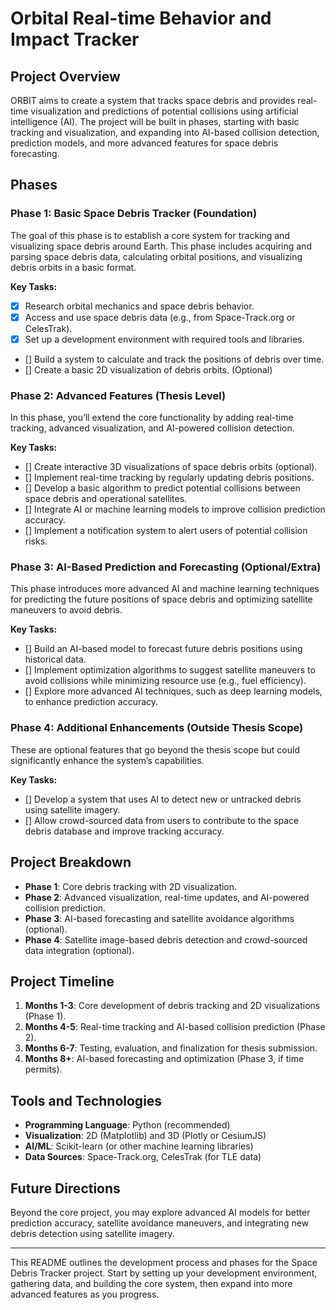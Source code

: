 # Orbital Real-time Behavior and Impact Tracker

## Project Overview

ORBIT aims to create a system that tracks space debris and provides real-time visualization and predictions of potential collisions using artificial intelligence (AI). The project will be built in phases, starting with basic tracking and visualization, and expanding into AI-based collision detection, prediction models, and more advanced features for space debris forecasting.

## Phases

### Phase 1: Basic Space Debris Tracker (Foundation)

The goal of this phase is to establish a core system for tracking and visualizing space debris around Earth. This phase includes acquiring and parsing space debris data, calculating orbital positions, and visualizing debris orbits in a basic format.

**Key Tasks:**

- [x] Research orbital mechanics and space debris behavior.
- [x] Access and use space debris data (e.g., from Space-Track.org or CelesTrak).
- [x] Set up a development environment with required tools and libraries.
- [] Build a system to calculate and track the positions of debris over time.
- [] Create a basic 2D visualization of debris orbits. (Optional)

### Phase 2: Advanced Features (Thesis Level)

In this phase, you’ll extend the core functionality by adding real-time tracking, advanced visualization, and AI-powered collision detection.

**Key Tasks:**

- [] Create interactive 3D visualizations of space debris orbits (optional).
- [] Implement real-time tracking by regularly updating debris positions.
- [] Develop a basic algorithm to predict potential collisions between space debris and operational satellites.
- [] Integrate AI or machine learning models to improve collision prediction accuracy.
- [] Implement a notification system to alert users of potential collision risks.

### Phase 3: AI-Based Prediction and Forecasting (Optional/Extra)

This phase introduces more advanced AI and machine learning techniques for predicting the future positions of space debris and optimizing satellite maneuvers to avoid debris.

**Key Tasks:**

- [] Build an AI-based model to forecast future debris positions using historical data.
- [] Implement optimization algorithms to suggest satellite maneuvers to avoid collisions while minimizing resource use (e.g., fuel efficiency).
- [] Explore more advanced AI techniques, such as deep learning models, to enhance prediction accuracy.

### Phase 4: Additional Enhancements (Outside Thesis Scope)

These are optional features that go beyond the thesis scope but could significantly enhance the system’s capabilities.

**Key Tasks:**

- [] Develop a system that uses AI to detect new or untracked debris using satellite imagery.
- [] Allow crowd-sourced data from users to contribute to the space debris database and improve tracking accuracy.

## Project Breakdown

- **Phase 1**: Core debris tracking with 2D visualization.
- **Phase 2**: Advanced visualization, real-time updates, and AI-powered collision prediction.
- **Phase 3**: AI-based forecasting and satellite avoidance algorithms (optional).
- **Phase 4**: Satellite image-based debris detection and crowd-sourced data integration (optional).

## Project Timeline

1. **Months 1-3**: Core development of debris tracking and 2D visualizations (Phase 1).
2. **Months 4-5**: Real-time tracking and AI-based collision prediction (Phase 2).
3. **Months 6-7**: Testing, evaluation, and finalization for thesis submission.
4. **Months 8+**: AI-based forecasting and optimization (Phase 3, if time permits).

## Tools and Technologies

- **Programming Language**: Python (recommended)
- **Visualization**: 2D (Matplotlib) and 3D (Plotly or CesiumJS)
- **AI/ML**: Scikit-learn (or other machine learning libraries)
- **Data Sources**: Space-Track.org, CelesTrak (for TLE data)

## Future Directions

Beyond the core project, you may explore advanced AI models for better prediction accuracy, satellite avoidance maneuvers, and integrating new debris detection using satellite imagery.

---

This README outlines the development process and phases for the Space Debris Tracker project. Start by setting up your development environment, gathering data, and building the core system, then expand into more advanced features as you progress.
